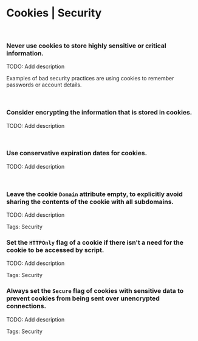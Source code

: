 # Cookies | Security
<br>


### Never use cookies to store highly sensitive or critical information.

TODO: Add description

Examples of bad security practices are using cookies to remember passwords or account details.

<br>


### Consider encrypting the information that is stored in cookies.

TODO: Add description

<br>


### Use conservative expiration dates for cookies.

TODO: Add description

<br>


### Leave the cookie `Domain` attribute empty, to explicitly avoid sharing the contents of the cookie with all subdomains.

TODO: Add description

Tags: Security
<br>


### Set the `HTTPOnly` flag of a cookie if there isn't a need for the cookie to be accessed by script.

TODO: Add description

Tags: Security
<br>


### Always set the `Secure` flag of cookies with sensitive data to prevent cookies from being sent over unencrypted connections.

TODO: Add description

Tags: Security
<br>
